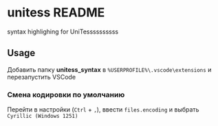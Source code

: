 # unitess README

syntax highlighing for UniTessssssssss

## Usage

Добавить папку **unitess_syntax** в `%USERPROFILE%\.vscode\extensions` и перезапустить VSCode

### Смена кодировки по умолчанию

Перейти в настройки (`Ctrl` + `,`), ввести `files.encoding` и выбрать `Cyrillic (Windows 1251)`